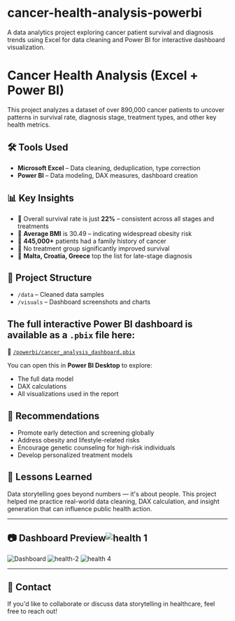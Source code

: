 # cancer-health-analysis-powerbi
A data analytics project exploring cancer patient survival and diagnosis trends using Excel for data cleaning and Power BI for interactive dashboard visualization.
# Cancer Health Analysis (Excel + Power BI)

This project analyzes a dataset of over 890,000 cancer patients to uncover patterns in survival rate, diagnosis stage, treatment types, and other key health metrics.

## 🛠 Tools Used
- **Microsoft Excel** – Data cleaning, deduplication, type correction
- **Power BI** – Data modeling, DAX measures, dashboard creation

## 📊 Key Insights
- 🔹 Overall survival rate is just **22%** – consistent across all stages and treatments
- 🔹 **Average BMI** is 30.49 – indicating widespread obesity risk
- 🔹 **445,000+** patients had a family history of cancer
- 🔹 No treatment group significantly improved survival
- 🔹 **Malta, Croatia, Greece** top the list for late-stage diagnosis

## 📁 Project Structure
- `/data` – Cleaned data samples
- `/visuals` – Dashboard screenshots and charts
## The full interactive Power BI dashboard is available as a `.pbix` file here:  
📁 [`/powerbi/cancer_analysis_dashboard.pbix`](./powerbi/cancer_analysis_dashboard.pbix)

You can open this in **Power BI Desktop** to explore:
- The full data model  
- DAX calculations  
- All visualizations used in the report  


## 📌 Recommendations
- Promote early detection and screening globally
- Address obesity and lifestyle-related risks
- Encourage genetic counseling for high-risk individuals
- Develop personalized treatment models

## 🧠 Lessons Learned
Data storytelling goes beyond numbers — it's about people. This project helped me practice real-world data cleaning, DAX calculation, and insight generation that can influence public health action.

---

## 📷 Dashboard Preview![health 1](https://github.com/user-attachments/assets/0ac314be-4cd9-4708-9e17-35a001d2c22d)

![Dashboard](visuals/dashboard_screenshot.png)
![health-2](https://github.com/user-attachments/assets/a8246d68-5e7d-45d8-962c-e1480c8cb748)
![health 4](https://github.com/user-attachments/assets/b2552f70-7f0a-46cc-9995-599625aa0473)

---

## 📩 Contact
If you'd like to collaborate or discuss data storytelling in healthcare, feel free to reach out!



